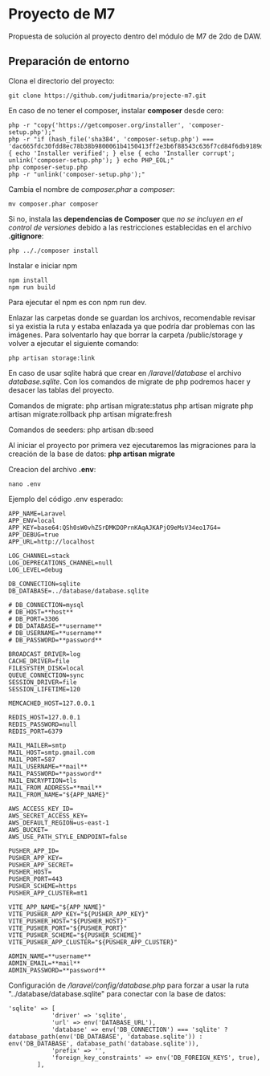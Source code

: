 # Proyecto de M7
Propuesta de solución al proyecto dentro del módulo de M7 de 2do de DAW.
  
## Preparación de entorno
Clona el directorio del proyecto:

    git clone https://github.com/juditmaria/projecte-m7.git

En caso de no tener el composer, instalar **composer** desde cero:

    php -r "copy('https://getcomposer.org/installer', 'composer-setup.php');"
    php -r "if (hash_file('sha384', 'composer-setup.php') === 'dac665fdc30fdd8ec78b38b9800061b4150413ff2e3b6f88543c636f7cd84f6db9189d43a81e5503cda447da73c7e5b6') { echo 'Installer verified'; } else { echo 'Installer corrupt'; unlink('composer-setup.php'); } echo PHP_EOL;"
    php composer-setup.php
    php -r "unlink('composer-setup.php');"

Cambia el nombre de *composer.phar* a *composer*:

    mv composer.phar composer

Si no, instala las **dependencias de Composer** que *no se incluyen en el control de versiones* debido a las restricciones establecidas en el archivo **.gitignore**:

    php .././composer install

Instalar e iniciar npm

    npm install
    npm run build

Para ejecutar el npm es con npm run dev.

Enlazar las carpetas donde se guardan los archivos, recomendable revisar si ya existia la ruta y estaba enlazada ya que podría dar problemas con las imágenes. Para solventarlo hay que borrar la carpeta /public/storage y volver a ejecutar el siguiente comando:

    php artisan storage:link

En caso de usar sqlite habrá que crear en */laravel/database* el archivo *database.sqlite*. Con los comandos de migrate de php podremos hacer y desacer las tablas del proyecto.

Comandos de migrate:
  php artisan migrate:status
  php artisan migrate
  php artisan migrate:rollback
  php artisan migrate:fresh

Comandos de seeders:
  php artisan db:seed

Al iniciar el proyecto por primera vez ejecutaremos las migraciones para la creación de la base de datos:
 **php artisan migrate**

Creacion del archivo **.env**:

    nano .env

Ejemplo del código .env esperado:

    APP_NAME=Laravel
    APP_ENV=local
    APP_KEY=base64:QSh0sW0vhZSrDMKDOPrnKAqAJKAPjO9eMsV34eo17G4=
    APP_DEBUG=true
    APP_URL=http://localhost
    
    LOG_CHANNEL=stack
    LOG_DEPRECATIONS_CHANNEL=null
    LOG_LEVEL=debug
    
    DB_CONNECTION=sqlite  
    DB_DATABASE=../database/database.sqlite
    
    # DB_CONNECTION=mysql
    # DB_HOST=**host**
    # DB_PORT=3306
    # DB_DATABASE=**username**
    # DB_USERNAME=**username**
    # DB_PASSWORD=**password**
    
    BROADCAST_DRIVER=log
    CACHE_DRIVER=file
    FILESYSTEM_DISK=local
    QUEUE_CONNECTION=sync
    SESSION_DRIVER=file
    SESSION_LIFETIME=120
    
    MEMCACHED_HOST=127.0.0.1
    
    REDIS_HOST=127.0.0.1
    REDIS_PASSWORD=null
    REDIS_PORT=6379
    
    MAIL_MAILER=smtp
    MAIL_HOST=smtp.gmail.com
    MAIL_PORT=587
    MAIL_USERNAME=**mail**
    MAIL_PASSWORD=**password**
    MAIL_ENCRYPTION=tls
    MAIL_FROM_ADDRESS=**mail**
    MAIL_FROM_NAME="${APP_NAME}"
    
    AWS_ACCESS_KEY_ID=
    AWS_SECRET_ACCESS_KEY=
    AWS_DEFAULT_REGION=us-east-1
    AWS_BUCKET=
    AWS_USE_PATH_STYLE_ENDPOINT=false
    
    PUSHER_APP_ID=
    PUSHER_APP_KEY=
    PUSHER_APP_SECRET=
    PUSHER_HOST=
    PUSHER_PORT=443
    PUSHER_SCHEME=https
    PUSHER_APP_CLUSTER=mt1
    
    VITE_APP_NAME="${APP_NAME}"
    VITE_PUSHER_APP_KEY="${PUSHER_APP_KEY}"
    VITE_PUSHER_HOST="${PUSHER_HOST}"
    VITE_PUSHER_PORT="${PUSHER_PORT}"
    VITE_PUSHER_SCHEME="${PUSHER_SCHEME}"
    VITE_PUSHER_APP_CLUSTER="${PUSHER_APP_CLUSTER}"
    
    ADMIN_NAME=**username**
    ADMIN_EMAIL=**mail**
    ADMIN_PASSWORD=**password**

Configuración de */laravel/config/database.php* para forzar a usar la ruta "../database/database.sqlite" para conectar con la base de datos:

    'sqlite' => [
                'driver' => 'sqlite',
                'url' => env('DATABASE_URL'),
                'database' => env('DB_CONNECTION') === 'sqlite' ? database_path(env('DB_DATABASE', 'database.sqlite')) : env('DB_DATABASE', database_path('database.sqlite')),
                'prefix' => '',
                'foreign_key_constraints' => env('DB_FOREIGN_KEYS', true),
            ],
